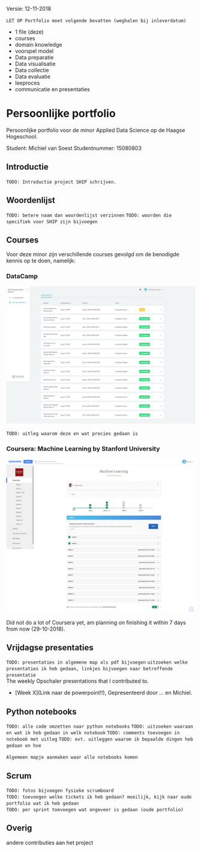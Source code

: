 Versie: 12-11-2018

`LET OP
Portfolio moet volgende bevatten (weghalen bij inleverdatum)`
- 1 file (deze)
- courses
- domain knowledge
- voorspel model
- Data preparatie
- Data visualisatie
- Data collectie
- Data evaluatie
- leeproces
- communicatie en presentaties

# Persoonlijke portfolio  
Persoonlijke portfolio voor de minor Applied Data Science op de Haagse Hogeschool.  

Student: Michiel van Soest
Studentnummer: 15080803

## Introductie
`TODO: Introductie project SHIP schrijven.`

## Woordenlijst
`TODO: betere naam dan woordenlijst verzinnen`
`TODO: woorden die specifiek voor SHIP zijn bijvoegen` 

## Courses
Voor deze minor zijn verschillende courses gevolgd om de benodigde kennis op te doen, namelijk:

### DataCamp
<p align="center"> <img src="https://github.com/KB-74/portfolio/blob/master/Michiel/pictures/datacamp_michiel.png"> </p>

`TODO: uitleg waarom deze en wat precies gedaan is`  

### Coursera: Machine Learning by Stanford University
<p align="center"> <img src="https://github.com/KB-74/portfolio/blob/master/Michiel/pictures/coursera_michiel.png"> </p>
Did not do a lot of Coursera yet, am planning on finishing it within 7 days from now (29-10-2018).


## Vrijdagse presentaties 
`TODO: presentaties in algemene map als pdf bijvoegen`
`uitzoeken welke presentaties ik heb gedaan, linkjes bijvoegen naar betreffende presentatie`  
The weekly Opschaler presentations that I contributed to.
* [Week X](Link naar de powerpoint!!), Gepresenteerd door ... en Michiel.


## Python notebooks
`TODO: alle code omzetten naar python notebooks`
`TODO: uitzoeken waaraan en wat ik heb gedaan in welk notebook`
`TODO: comments toevoegen in notebook met uitleg`
`TODO: evt. uitleggen waarom ik bepaalde dingen heb gedaan en hoe`

`Algemeen mapje aanmaken waar alle notebooks komen`

## Scrum
`TODO: fotos bijvoegen fysieke scrumboard`  
`TODO: toevoegen welke tickets ik heb gedaan? moeilijk, kijk naar oude portfolio wat ik heb gedaan`  
`TODO: per sprint toevoegen wat ongeveer is gedaan (oude portfolio)`

## Overig
andere contributies aan het project